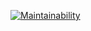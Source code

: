 

[![Maintainability](https://api.codeclimate.com/v1/badges/72440d520d56bc769287/maintainability)](https://codeclimate.com/github/ursula95/frontend-project-lvl1/maintainability)
